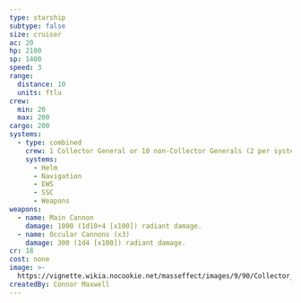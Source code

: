 ```yaml
---
type: starship
subtype: false
size: cruiser
ac: 20
hp: 2100
sp: 1400
speed: 3
range:
  distance: 10
  units: ftlu
crew:
  min: 20
  max: 200
cargo: 200
systems:
  - type: combined
    crew: 1 Collector General or 10 non-Collector Generals (2 per system)
    systems:
      - Helm
      - Navigation
      - EWS
      - SSC
      - Weapons
weapons:
  - name: Main Cannon
    damage: 1000 (1d10+4 [x100]) radiant damage.
  - name: Occular Cannons (x3)
    damage: 300 (1d4 [x100]) radiant damage.
cr: 18
cost: none
image: >-
  https://vignette.wikia.nocookie.net/masseffect/images/9/90/Collector_Cruiser.png/revision/latest/scale-to-width-down/300?cb=20100127135650
createdBy: Connor Maxwell
---
```

